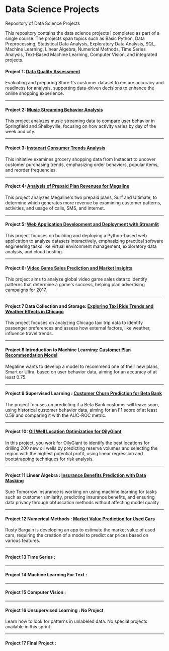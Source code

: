 # Data Science Projects
Repository of Data Science Projects

This repository contains the data science projects I completed as part of a single course. The projects span topics such as Basic Python, Data Preprocessing, Statistical Data Analysis, Exploratory Data Analysis, SQL, Machine Learning, Linear Algebra, Numerical Methods, Time Series Analysis, Text-Based Machine Learning, Computer Vision, and integrated projects.

#### Project 1: [Data Quality Assessment](https://github.com/CARB85/Data_scientist_projects/tree/Project-1-Data-Quality-Assessment)
Evaluating and preparing Store 1's customer dataset to ensure accuracy and readiness for analysis, supporting data-driven decisions to enhance the online shopping experience.

---------------------------------------------
#### Project 2: [Music Streaming Behavior Analysis](https://github.com/CARB85/Data_scientist_projects/tree/Project-2-Music-Streaming-Behavior-Analysis)
This project analyzes music streaming data to compare user behavior in Springfield and Shelbyville, focusing on how activity varies by day of the week and city.

---------------------------------------------
#### Project 3:  [Instacart Consumer Trends Analysis](https://github.com/CARB85/Data_scientist_projects/tree/Project-3-Instacart-Consumer-Trends-Analysis)
This initiative examines grocery shopping data from Instacart to uncover customer purchasing trends, emphasizing order behaviors, popular items, and reorder frequencies.

---------------------------------------------
#### Project 4:  [Analysis of Prepaid Plan Revenues for Megaline](https://github.com/CARB85/Data_scientist_projects/tree/Project-4-Analysis-of-Prepaid-Plan-Revenues-for-Megaline)
This project analyzes Megaline's two prepaid plans, Surf and Ultimate, to determine which generates more revenue by examining customer patterns, activities, and usage of calls, SMS, and internet.

---------------------------------------------
#### Project 5: [Web Application Development and Deployment with Streamlit](https://github.com/CARB85/Data_scientist_projects/tree/Project-5-Web-Application-Development-and-Deployment-with-Streamlit)
This project focuses on building and deploying a Python-based web application to analyze datasets interactively, emphasizing practical software engineering tasks like virtual environment management, exploratory data analysis, and cloud hosting.

---------------------------------------------
#### Project 6: [Video Game Sales Prediction and Market Insights](https://github.com/CARB85/Data_scientist_projects/tree/Project-6-Video-Game-Sales-Prediction-and-Market-Insights)
This project aims to analyze global video game sales data to identify patterns that determine a game's success, helping plan advertising campaigns for 2017.

---------------------------------------------
#### Project 7 Data Collection and Storage:  [Exploring Taxi Ride Trends and Weather Effects in Chicago](https://github.com/CARB85/Data_scientist_projects/tree/Project-7-Exploring-Taxi-Ride-Trends-and-Weather-Effects-in-Chicago)
This project focuses on analyzing Chicago taxi trip data to identify passenger preferences and assess how external factors, like weather, influence travel trends.

---------------------------------------------
#### Project 8 Introduction to Machine Learning: [Customer Plan Recommendation Model](https://github.com/CARB85/Data_scientist_projects/tree/Project-8-Customer-Plan-Recommendation-Model)
Megaline wants to develop a model to recommend one of their new plans, Smart or Ultra, based on user behavior data, aiming for an accuracy of at least 0.75.

---------------------------------------------
#### Project 9 Supervised Learning : [Customer Churn Prediction for Beta Bank](https://github.com/CARB85/Data_scientist_projects/tree/Project-9-Customer-Churn-Prediction-for-Beta-Bank)
The project focuses on predicting if a Beta Bank customer will leave soon, using historical customer behavior data, aiming for an F1 score of at least 0.59 and comparing it with the AUC-ROC metric.

---------------------------------------------
#### Project 10: [Oil Well Location Optimization for OilyGiant](https://github.com/CARB85/Data_scientist_projects/tree/Project-10-Oil-Well-Location-Optimization-for-OilyGiant)
In this project, you work for OilyGiant to identify the best locations for drilling 200 new oil wells by predicting reserve volumes and selecting the region with the highest potential profit, using linear regression and bootstrapping techniques for risk analysis.

---------------------------------------------
#### Project 11 Linear Algebra : [Insurance Benefits Prediction with Data Masking](https://github.com/CARB85/Data_scientist_projects/tree/Project-11-Insurance-Benefits-Prediction-with-Data-Masking)
Sure Tomorrow Insurance is working on using machine learning for tasks such as customer similarity, predicting insurance benefits, and ensuring data privacy through obfuscation methods without affecting model quality

---------------------------------------------
#### Project 12 Numerical Methods : [Market Value Prediction for Used Cars](https://github.com/CARB85/Data_scientist_projects/tree/Project-12-Market-Value-Prediction-for-Used-Cars)
Rusty Bargain is developing an app to estimate the market value of used cars, requiring the creation of a model to predict car prices based on various features.

---------------------------------------------
#### Project 13 Time Series :

---------------------------------------------
#### Project 14 Machine Learning For Text : 
---------------------------------------------
#### Project 15 Computer Vision : 

---------------------------------------------
#### Project 16 Unsupervised Learning : No Project
Learn how to look for patterns in unlabeled data. No special projects available in this sprint.

---------------------------------------------
#### Project 17 Final Project : 
